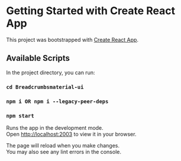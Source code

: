 # Getting Started with Create React App

This project was bootstrapped with [Create React App](https://github.com/facebook/create-react-app).

## Available Scripts

In the project directory, you can run:
### `cd Breadcrumbsmaterial-ui`
### `npm i OR npm i --legacy-peer-deps`
### `npm start`

Runs the app in the development mode.\
Open [http://localhost:2003](http://localhost:2003) to view it in your browser.

The page will reload when you make changes.\
You may also see any lint errors in the console.
